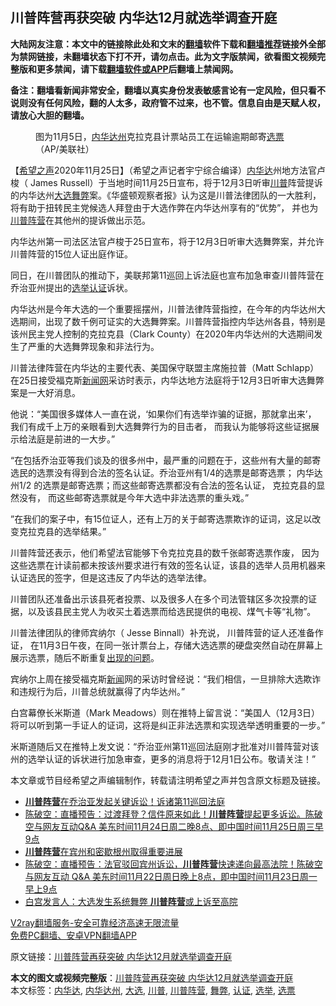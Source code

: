  <h2>川普阵营再获突破 内华达12月就选举调查开庭</h2> <p class="notice"><b>大陆网友注意：本文中的链接除此处和文末的<a href="https://github.com/bannedbook/fanqiang" >翻墙</a>软件下载和<a href="https://github.com/killgcd/justmysocks/blob/master/README.md">翻墙推荐</a>链接外全部为禁网链接，未翻墙状态下打不开，请勿点击。此为文字版禁闻，欲看图文视频完整版和更多禁闻，请下载<a href="https://github.com/bannedbook/fanqiang">翻墙软件或APP</a>后翻墙上禁闻网。</p><p>备注：翻墙看新闻非常安全，翻墙以真实身份发表敏感言论有一定风险，但只看不说则没有任何风险，翻的人太多，政府管不过来，也不管。信息自由是天赋人权，请放心大胆的翻墙。</b></p>  <div class="entry"> <figure><figcaption>图为11月5日，<a href="https://www.bannedbook.org/bnews/tag/%E5%86%85%E5%8D%8E%E8%BE%BE%E5%B7%9E/" class="st_tag internal_tag" rel="tag" title="标签 内华达州 下的日志">内华达州</a>克拉克县计票站员工在运输逾期邮寄<a href="https://www.bannedbook.org/bnews/tag/%E9%80%89%E7%A5%A8/" class="st_tag internal_tag" rel="tag" title="标签 选票 下的日志">选票</a>（AP/美联社）</figcaption></figure> <p>【<span class='wp_keywordlink_affiliate'><a href="https://www.soundofhope.org" title="希望之声" target="_blank">希望之声</a></span>2020年11月25日】（希望之声记者宇宁综合编译）<a href="https://www.bannedbook.org/bnews/tag/%E5%86%85%E5%8D%8E%E8%BE%BE/" class="st_tag internal_tag" rel="tag" title="标签 内华达 下的日志">内华达</a>州地方法官卢梭（ James Russell）于当地时间11月25日宣布，将于12月3日听审<a href="https://www.bannedbook.org/bnews/tag/%e5%b7%9d%e6%99%ae/" class="st_tag internal_tag" rel="tag" title="标签 川普 下的日志">川普</a>阵营提诉的内华达州<a href="https://www.bannedbook.org/bnews/tag/%e5%a4%a7%e9%80%89/" class="st_tag internal_tag" rel="tag" title="标签 大选 下的日志">大选</a><a href="https://www.bannedbook.org/bnews/tag/%E8%88%9E%E5%BC%8A/" class="st_tag internal_tag" rel="tag" title="标签 舞弊 下的日志">舞弊</a>案。《华盛顿观察者报》认为这是川普法律团队的一大胜利，将有助于扭转民主党候选人拜登由于大选作弊在内华达州享有的“优势”， 并也为<a href="https://www.bannedbook.org/bnews/tag/%e5%b7%9d%e6%99%ae%e9%98%b5%e8%90%a5/" class="st_tag internal_tag" rel="tag" title="标签 川普阵营 下的日志">川普阵营</a>在其他州的提诉做出示范。</p> <p>内华达州第一司法区法官卢梭于25日宣布，将于12月3日听审大选舞弊案，并允许川普阵营的15位人证出庭作证。</p> <p>同日，在川普团队的推动下，美联邦第11巡回上诉法庭也宣布加急审查川普阵营在乔治亚州提出的<a href="https://www.bannedbook.org/bnews/tag/%e9%80%89%e4%b8%be/" class="st_tag internal_tag" rel="tag" title="标签 选举 下的日志">选举</a><a href="https://www.bannedbook.org/bnews/tag/%E8%AE%A4%E8%AF%81/" class="st_tag internal_tag" rel="tag" title="标签 认证 下的日志">认证</a>诉状。 </p> <p>内华达州是今年大选的一个重要摇摆州，川普法律阵营指控，在今年的内华达州大选期间，出现了数千例可证实的大选舞弊案。川普阵营指控内华达州各县，特别是该州民主党人控制的克拉克县（Clark County）在2020年内华达州的大选期间发生了严重的大选舞弊现象和非法行为。</p>  <p>川普法律阵营在内华达的主要代表、美国保守联盟主席施拉普（Matt Schlapp）在25日接受福克斯<span class='wp_keywordlink_affiliate'><a href="https://www.bannedbook.org/" title="新闻网">新闻网</a></span>采访时表示，内华达地方法庭将于12月3日听审大选舞弊案是一大好消息。</p> <p>他说：“美国很多媒体人一直在说，‘如果你们有选举诈骗的证据，那就拿出来’， 我们有成千上万的亲眼看到大选舞弊行为的目击者， 而我认为能够将这些证据展示给法庭是前进的一大步。”</p> <p>“在包括乔治亚等我们谈及的很多州中，最严重的问题在于，这些州有大量的邮寄选民的选票没有得到合法的签名认证。乔治亚州有1/4的选票是邮寄选票； 内华达州1/2 的选票是邮寄选票；而这些邮寄选票都没有合法的签名认证， 克拉克县的显然没有， 而这些邮寄选票就是今年大选中非法选票的重头戏。”</p> <p>”在我们的案子中，有15位证人，还有上万的关于邮寄选票欺诈的证词，这足以改变克拉克县的选举结果。”</p>  <p>川普阵营还表示，他们希望法官能够下令克拉克县的数千张邮寄选票作废， 因为这些选票在计读前都未按该州要求进行有效的签名认证，该县的选举人员用机器来认证选民的签字，但是这违反了内华达的选举法律。  </p> <p>川普团队还准备出示该县死者投票、以及很多人在多个司法管辖区多次投票的证据，以及该县民主党人为收买土着选票而给选民提供的电视、煤气卡等“礼物”。</p> <p>川普法律团队的律师宾纳尔（ Jesse Binnall）补充说， 川普阵营的证人还准备作证， 在11月3日午夜，在同一张计票台上，存储大选选票的硬盘突然自动在屏幕上展示选票，随后不断重复<span class='wp_keywordlink'><a href="https://www.bannedbook.org/forum11/topic335.html" title="禁片：发展中出现的问题，只能靠发展解决？" target="_blank">出现的问题</a></span>。 </p> <p>宾纳尔上周在接受福克斯<span class='wp_keywordlink_affiliate'><a href="https://www.bannedbook.org/" title="新闻">新闻</a></span>网的采访时曾经说：“我们相信，一旦排除大选欺诈和违规行为后，川普总统就赢得了内华达州。” </p>  <p>白宫幕僚长米斯道（Mark Meadows）则在推特上留言说：“美国人（12月3日）将可以听到第一手证人的证词，这将是纠正非法选票和实现选举透明重要的一步。”</p> <p></p> <p>米斯道随后又在推特上发文说：“乔治亚州第11巡回法庭刚才批准对川普阵营对该州的选举认证的诉状进行加急审查，更多的消息将于12月1日公布。敬请关注！”</p> <p></p>  <p>本文章或节目经希望之声编辑制作，转载请注明希望之声并包含原文标题及链接。</p> <ul class='op-related-articles' title='相关阅读'> <li><a href='https://www.bannedbook.org/bnews/comments/20201126/1437137.html' target='_blank'><b>川普阵营</b>在乔治亚发起关键诉讼！诉诸第11巡回法庭</a></li> <li><a href='https://www.bannedbook.org/bnews/cbnews/20201125/1436517.html' target='_blank'>陈破空：直播预告：过渡拜登？信件原来如此！<b>川普阵营</b>提起更多诉讼。陈破空与网友互动Q&amp;A 美东时间11月24日周二晚8点、即中国时间11月25日周三早9点</a></li> <li><a href='https://www.bannedbook.org/bnews/comments/20201124/1436209.html' target='_blank'><b>川普阵营</b>在宾州和密歇根州取得重要进展</a></li> <li><a href='https://www.bannedbook.org/bnews/cbnews/20201123/1435389.html' target='_blank'>陈破空：直播预告：法官驳回宾州诉讼，<b>川普阵营</b>快速递向最高法院！陈破空与网友互动 Q&amp;A 美东时间11月22日周日晚上8点，即中国时间11月23日周一早上9点</a></li> <li><a href='https://www.bannedbook.org/bnews/comments/20201122/1434952.html' target='_blank'>白宫发言人：大选发生系统舞弊 <b>川普阵营</b>或上诉至高院</a></li> </ul> <p class="texttj"> <a href="https://www.bannedbook.org/forum23/topic22702.html" target="_blank">V2ray翻墙服务-安全可靠经济高速无限流量</a><br/> <a href="https://github.com/bannedbook/fanqiang/wiki/%E7%A6%81%E9%97%BB%E7%BD%91%E5%AE%89%E5%8D%93%E7%BF%BB%E5%A2%99%E6%96%B0%E9%97%BBAPP" target="_blank">免费PC翻墙、安卓VPN翻墙APP</a></p><p>原文链接：<a class="src_link"  href="https://www.soundofhope.org/post/447007" target="_blank">川普阵营再获突破 内华达12月就选举调查开庭</a></p><a name='sharetosocial'></a>       <div><b>本文的图文或视频完整版</b>：<a href='https://www.bannedbook.org/bnews/comments/20201126/1437436.html'>川普阵营再获突破 内华达12月就选举调查开庭</a></div>  </div><!--END ENTRY--> <div class="postfooter"> <div>本文标签：<a href="https://www.bannedbook.org/bnews/tag/%E5%86%85%E5%8D%8E%E8%BE%BE/" rel="tag">内华达</a>, <a href="https://www.bannedbook.org/bnews/tag/%E5%86%85%E5%8D%8E%E8%BE%BE%E5%B7%9E/" rel="tag">内华达州</a>, <a href="https://www.bannedbook.org/bnews/tag/%e5%a4%a7%e9%80%89/" rel="tag">大选</a>, <a href="https://www.bannedbook.org/bnews/tag/%e5%b7%9d%e6%99%ae/" rel="tag">川普</a>, <a href="https://www.bannedbook.org/bnews/tag/%e5%b7%9d%e6%99%ae%e9%98%b5%e8%90%a5/" rel="tag">川普阵营</a>, <a href="https://www.bannedbook.org/bnews/tag/%E8%88%9E%E5%BC%8A/" rel="tag">舞弊</a>, <a href="https://www.bannedbook.org/bnews/tag/%E8%AE%A4%E8%AF%81/" rel="tag">认证</a>, <a href="https://www.bannedbook.org/bnews/tag/%e9%80%89%e4%b8%be/" rel="tag">选举</a>, <a href="https://www.bannedbook.org/bnews/tag/%E9%80%89%E7%A5%A8/" rel="tag">选票</a></div>  </div><!--END POSTFOOTER--> 